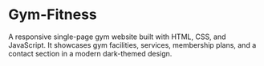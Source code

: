 # Gym-Fitness
A responsive single-page gym website built with HTML, CSS, and JavaScript.   It showcases gym facilities, services, membership plans, and a contact section in a modern dark-themed design.
